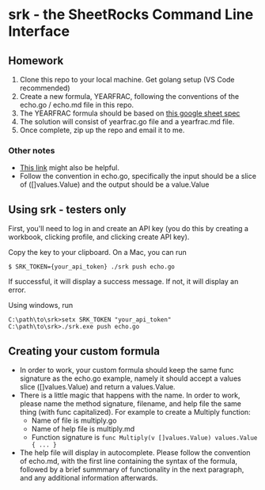 # srk - the SheetRocks Command Line Interface


## Homework

1. Clone this repo to your local machine. Get golang setup (VS Code recommended)
2. Create a new formula, YEARFRAC, following the conventions of the echo.go / echo.md file in this repo.
3. The YEARFRAC formula should be based on [this google sheet spec](https://support.google.com/docs/answer/3092989?hl=en)
4. The solution will consist of yearfrac.go file and a yearfrac.md file.
5. Once complete, zip up the repo and email it to me.

### Other notes 
- [This link](https://en.wikipedia.org/wiki/360-day_calendar) might also be helpful.
- Follow the convention in echo.go, specifically the input should be a slice of ([]values.Value) and the output should be a value.Value


## Using srk - testers only
First, you'll need to log in and create an API key (you do this by creating a workbook, clicking profile, and clicking create API key).

Copy the key to your clipboard. On a Mac, you can run

```
$ SRK_TOKEN={your_api_token} ./srk push echo.go
```

If successful, it will display a success message. If not, it will display an error.

Using windows, run
```
C:\path\to\srk>setx SRK_TOKEN "your_api_token"
C:\path\to\srk>./srk.exe push echo.go 
```

## Creating your custom formula
- In order to work, your custom formula should keep the same func signature as the echo.go example, namely it should accept a values slice ([]values.Value) and return a values.Value.
- There is a little magic that happens with the name. In order to work, please name the method signature, filename, and help file the same thing (with func capitalized). For example to create a Multiply function:
    * Name of file is multiply.go
    * Name of help file is multiply.md
    * Function signature is `func Multiply(v []values.Value) values.Value { ... }`
- The help file will display in autocomplete. Please follow the convention of echo.md, with the first line containing the syntax of the formula, followed by a brief summmary of functionality in the next paragraph, and any additional information afterwards.
